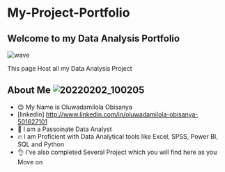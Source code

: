 # My-Project-Portfolio
## Welcome to my Data Analysis Portfolio

![wave](https://user-images.githubusercontent.com/96060060/174398590-7708e317-b79b-4ffe-a709-1eec62722334.gif)

This page Host all my Data Analysis Project

## About Me  ![20220202_100205](https://user-images.githubusercontent.com/96060060/174406336-e34f989b-71b4-49de-a781-9eebd3b7816e.jpg)

- 😊 My Name is Oluwadamilola Obisanya
- [linkedin] http://www.linkedin.com/in/oluwadamilola-obisanya-501627101
- 💓 I am a Passoinate Data Analyst
- 🔥 I am Proficient with Data Analytical tools like Excel, SPSS, Power BI, SQL and  Python
- 👌 I've also completed Several Project which you will find here as you Move on
